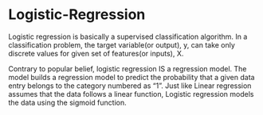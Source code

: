 # Logistic-Regression
Logistic regression is basically a supervised classification algorithm. In a classification problem, the target variable(or output), y, can take only discrete values for given set of features(or inputs), X.

Contrary to popular belief, logistic regression IS a regression model. The model builds a regression model to predict the probability that a given data entry belongs to the category numbered as “1”. Just like Linear regression assumes that the data follows a linear function, Logistic regression models the data using the sigmoid function.


